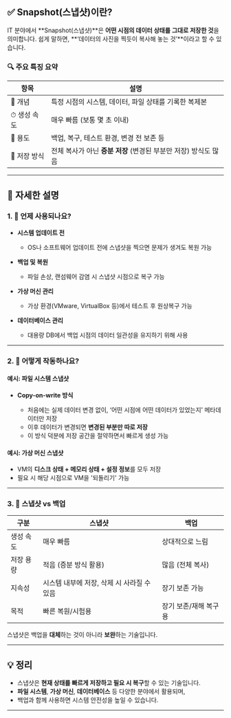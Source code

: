 
## ✅ Snapshot(스냅샷)이란?

IT 분야에서 \*\*Snapshot(스냅샷)\*\*은 **어떤 시점의 데이터 상태를 그대로 저장한 것**을 의미합니다. 쉽게 말하면, \*\*‘데이터의 사진을 찍듯이 복사해 놓는 것’\*\*이라고 할 수 있습니다.

### 🔍 주요 특징 요약

| 항목       | 설명                                      |
| -------- | --------------------------------------- |
| 📸 개념    | 특정 시점의 시스템, 데이터, 파일 상태를 기록한 복제본         |
| ⏱ 생성 속도  | 매우 빠름 (보통 몇 초 이내)                       |
| 🔁 용도    | 백업, 복구, 테스트 환경, 변경 전 보존 등               |
| 📂 저장 방식 | 전체 복사가 아닌 **증분 저장** (변경된 부분만 저장) 방식도 많음 |

---

## 🧠 자세한 설명

### 1. 📅 언제 사용되나요?

* **시스템 업데이트 전**

  * OS나 소프트웨어 업데이트 전에 스냅샷을 찍으면 문제가 생겨도 복원 가능
* **백업 및 복원**

  * 파일 손상, 랜섬웨어 감염 시 스냅샷 시점으로 복구 가능
* **가상 머신 관리**

  * 가상 환경(VMware, VirtualBox 등)에서 테스트 후 원상복구 가능
* **데이터베이스 관리**

  * 대용량 DB에서 백업 시점의 데이터 일관성을 유지하기 위해 사용

---

### 2. 🧱 어떻게 작동하나요?

#### 예시: 파일 시스템 스냅샷

* **Copy-on-write 방식**

  * 처음에는 실제 데이터 변경 없이, ‘어떤 시점에 어떤 데이터가 있었는지’ 메타데이터만 저장
  * 이후 데이터가 변경되면 **변경된 부분만 따로 저장**
  * 이 방식 덕분에 저장 공간을 절약하면서 빠르게 생성 가능

#### 예시: 가상 머신 스냅샷

* VM의 **디스크 상태 + 메모리 상태 + 설정 정보**를 모두 저장
* 필요 시 해당 시점으로 VM을 '되돌리기' 가능

---

### 3. 🔄 스냅샷 vs 백업

| 구분    | 스냅샷                       | 백업           |
| ----- | ------------------------- | ------------ |
| 생성 속도 | 매우 빠름                     | 상대적으로 느림     |
| 저장 용량 | 적음 (증분 방식 활용)             | 많음 (전체 복사)   |
| 지속성   | 시스템 내부에 저장, 삭제 시 사라질 수 있음 | 장기 보존 가능     |
| 목적    | 빠른 복원/시험용                 | 장기 보존/재해 복구용 |

스냅샷은 백업을 **대체**하는 것이 아니라 **보완**하는 기술입니다.

---

## 💡 정리

* 스냅샷은 **현재 상태를 빠르게 저장하고 필요 시 복구**할 수 있는 기술입니다.
* **파일 시스템**, **가상 머신**, **데이터베이스** 등 다양한 분야에서 활용되며,
* 백업과 함께 사용하면 시스템 안전성을 높일 수 있습니다.

---
